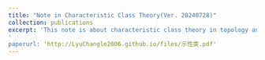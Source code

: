 ```yaml
---
title: "Note in Characteristic Class Theory(Ver. 20240728)"
collection: publications
excerpt: 'This note is about characteristic class theory in topology and differential geometry. It basically covers Milnor's book and I also referred to Kobayashi's book in complex vector dundle and Zhang Weiping's book in index theorem for the differential geometry part. It is still very incompleted and under working. Also there are certainly many mistakes. I will upload the newest version here in time. 
'
paperurl: 'http://LyuChangle2006.github.io/files/示性类.pdf'
---
```

